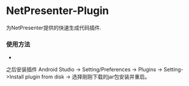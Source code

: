 # NetPresenter-Plugin
为NetPresenter提供的快速生成代码插件.

### 使用方法

- 

[下载插件jar包]: https://github.com/Dearyu/NetPresenter-Plugin/blob/master/NetPresenterPlugin.jar

之后安装插件 Android Studio -> Setting/Preferences -> Plugins -> Setting->Install plugin from disk -> 选择刚刚下载的jar包安装并重启。

